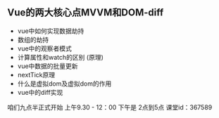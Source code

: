 ## Vue的两大核心点MVVM和DOM-diff
- vue中如何实现数据劫持
- 数组的劫持
- vue中的观察者模式
- 计算属性和watch的区别 (原理)
- vue中数据的批量更新
- nextTick原理
- 什么是虚拟dom及虚拟dom的作用
- vue中的diff实现

咱们九点半正式开始 上午9.30 - 12：00 下午是 2点到5点 课堂id：367589